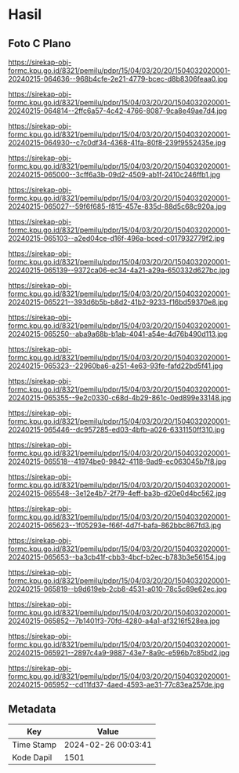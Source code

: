 # Hasil

## Foto C Plano

https://sirekap-obj-formc.kpu.go.id/8321/pemilu/pdpr/15/04/03/20/20/1504032020001-20240215-064636--968b4cfe-2e21-4779-bcec-d8b8306feaa0.jpg

https://sirekap-obj-formc.kpu.go.id/8321/pemilu/pdpr/15/04/03/20/20/1504032020001-20240215-064814--2ffc6a57-4c42-4766-8087-9ca8e49ae7d4.jpg

https://sirekap-obj-formc.kpu.go.id/8321/pemilu/pdpr/15/04/03/20/20/1504032020001-20240215-064930--c7c0df34-4368-41fa-80f8-239f9552435e.jpg

https://sirekap-obj-formc.kpu.go.id/8321/pemilu/pdpr/15/04/03/20/20/1504032020001-20240215-065000--3cff6a3b-09d2-4509-ab1f-2410c246ffb1.jpg

https://sirekap-obj-formc.kpu.go.id/8321/pemilu/pdpr/15/04/03/20/20/1504032020001-20240215-065027--59f6f685-f815-457e-835d-88d5c68c920a.jpg

https://sirekap-obj-formc.kpu.go.id/8321/pemilu/pdpr/15/04/03/20/20/1504032020001-20240215-065103--a2ed04ce-d16f-496a-bced-c017932779f2.jpg

https://sirekap-obj-formc.kpu.go.id/8321/pemilu/pdpr/15/04/03/20/20/1504032020001-20240215-065139--9372ca06-ec34-4a21-a29a-650332d627bc.jpg

https://sirekap-obj-formc.kpu.go.id/8321/pemilu/pdpr/15/04/03/20/20/1504032020001-20240215-065221--393d6b5b-b8d2-41b2-9233-f16bd59370e8.jpg

https://sirekap-obj-formc.kpu.go.id/8321/pemilu/pdpr/15/04/03/20/20/1504032020001-20240215-065250--aba9a68b-b1ab-4041-a54e-4d76b490d113.jpg

https://sirekap-obj-formc.kpu.go.id/8321/pemilu/pdpr/15/04/03/20/20/1504032020001-20240215-065323--22960ba6-a251-4e63-93fe-fafd22bd5f41.jpg

https://sirekap-obj-formc.kpu.go.id/8321/pemilu/pdpr/15/04/03/20/20/1504032020001-20240215-065355--9e2c0330-c68d-4b29-861c-0ed899e33148.jpg

https://sirekap-obj-formc.kpu.go.id/8321/pemilu/pdpr/15/04/03/20/20/1504032020001-20240215-065446--dc957285-ed03-4bfb-a026-6331150ff310.jpg

https://sirekap-obj-formc.kpu.go.id/8321/pemilu/pdpr/15/04/03/20/20/1504032020001-20240215-065518--41974be0-9842-4118-9ad9-ec063045b7f8.jpg

https://sirekap-obj-formc.kpu.go.id/8321/pemilu/pdpr/15/04/03/20/20/1504032020001-20240215-065548--3e12e4b7-2f79-4eff-ba3b-d20e0d4bc562.jpg

https://sirekap-obj-formc.kpu.go.id/8321/pemilu/pdpr/15/04/03/20/20/1504032020001-20240215-065623--1f05293e-f66f-4d7f-bafa-862bbc867fd3.jpg

https://sirekap-obj-formc.kpu.go.id/8321/pemilu/pdpr/15/04/03/20/20/1504032020001-20240215-065653--ba3cb41f-cbb3-4bcf-b2ec-b783b3e56154.jpg

https://sirekap-obj-formc.kpu.go.id/8321/pemilu/pdpr/15/04/03/20/20/1504032020001-20240215-065819--b9d619eb-2cb8-4531-a010-78c5c69e62ec.jpg

https://sirekap-obj-formc.kpu.go.id/8321/pemilu/pdpr/15/04/03/20/20/1504032020001-20240215-065852--7b1401f3-70fd-4280-a4a1-af3216f528ea.jpg

https://sirekap-obj-formc.kpu.go.id/8321/pemilu/pdpr/15/04/03/20/20/1504032020001-20240215-065921--2897c4a9-9887-43e7-8a9c-e596b7c85bd2.jpg

https://sirekap-obj-formc.kpu.go.id/8321/pemilu/pdpr/15/04/03/20/20/1504032020001-20240215-065952--cd11fd37-4aed-4593-ae31-77c83ea257de.jpg


## Metadata

| Key        | Value               |
| ---------- | ------------------- |
| Time Stamp | 2024-02-26 00:03:41 |
| Kode Dapil | 1501                |



